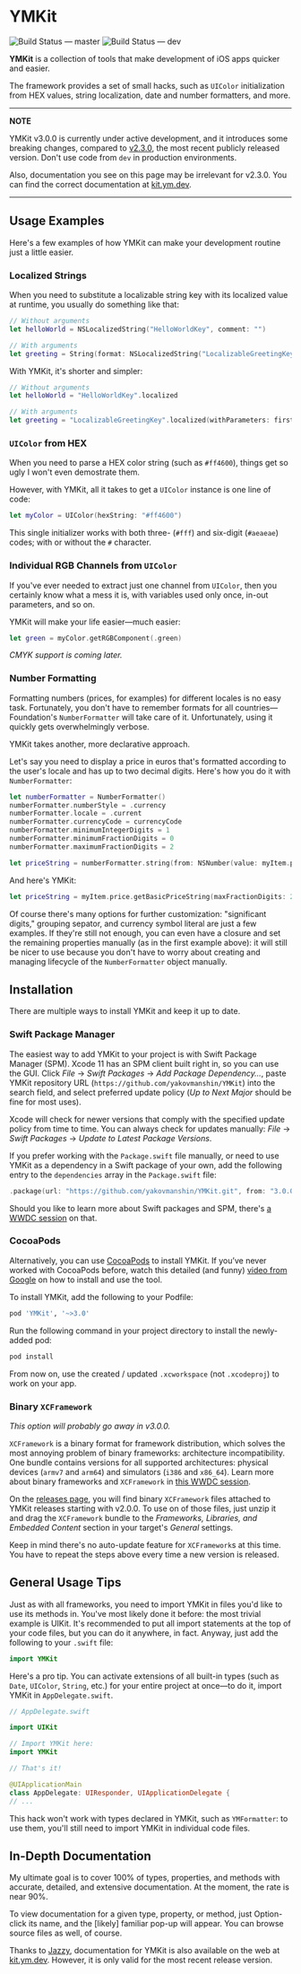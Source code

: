 # YMKit

![Build Status — master](https://go.ym.dev/ymkit-ci-master)
![Build Status — dev](https://go.ym.dev/ymkit-ci-dev)

**YMKit** is a collection of tools that make development of iOS apps quicker and easier.

The framework provides a set of small hacks, such as `UIColor` initialization from HEX values, string localization, date and number formatters, and more.

---

**NOTE**

YMKit v3.0.0 is currently under active development, and it introduces some breaking changes, compared to [v2.3.0](https://github.com/yakovmanshin/YMKit/releases/tag/v2.3.0), the most recent publicly released version. Don't use code from `dev` in production environments.

Also, documentation you see on this page may be irrelevant for v2.3.0. You can find the correct documentation at [kit.ym.dev](https://kit.ym.dev/).

---

## Usage Examples

Here's a few examples of how YMKit can make your development routine just a little easier.

### Localized Strings
When you need to substitute a localizable string key with its localized value at runtime, you usually do something like that:

```swift
// Without arguments
let helloWorld = NSLocalizedString("HelloWorldKey", comment: "")

// With arguments
let greeting = String(format: NSLocalizedString("LocalizableGreetingKey", comment: ""), firstName, lastName)
```

With YMKit, it's shorter and simpler:

```swift
// Without arguments
let helloWorld = "HelloWorldKey".localized

// With arguments
let greeting = "LocalizableGreetingKey".localized(withParameters: firstName, lastName)
```

### `UIColor` from HEX

When you need to parse a HEX color string (such as `#ff4600`), things get so ugly I won't even demostrate them.

However, with YMKit, all it takes to get a `UIColor` instance is one line of code:

```swift
let myColor = UIColor(hexString: "#ff4600")
```

This single initializer works with both three- (`#fff`) and six-digit (`#aeaeae`) codes; with or without the `#` character.

### Individual RGB Channels from `UIColor`

If you've ever needed to extract just one channel from `UIColor`, then you certainly know what a mess it is, with variables used only once, in-out parameters, and so on.

YMKit will make your life easier—much easier:

```swift
let green = myColor.getRGBComponent(.green)
```

*CMYK support is coming later.*

### Number Formatting

Formatting numbers (prices, for examples) for different locales is no easy task. Fortunately, you don't have to remember formats for all countries—Foundation's `NumberFormatter` will take care of it. Unfortunately, using it quickly gets overwhelmingly verbose.

YMKit takes another, more declarative approach.

Let's say you need to display a price in euros that's formatted according to the user's locale and has up to two decimal digits. Here's how you do it with `NumberFormatter`:

```swift
let numberFormatter = NumberFormatter()
numberFormatter.numberStyle = .currency
numberFormatter.locale = .current
numberFormatter.currencyCode = currencyCode
numberFormatter.minimumIntegerDigits = 1
numberFormatter.minimumFractionDigits = 0
numberFormatter.maximumFractionDigits = 2

let priceString = numberFormatter.string(from: NSNumber(value: myItem.price))
```

And here's YMKit:

```swift
let priceString = myItem.price.getBasicPriceString(maxFractionDigits: 2, currencyCode: myItem.currencyCode)
```

Of course there's many options for further customization: "significant digits," grouping sepator, and currency symbol literal are just a few examples. If they're still not enough, you can even have a closure and set the remaining properties manually (as in the first example above): it will still be nicer to use because you don't have to worry about creating and managing lifecycle of the `NumberFormatter` object manually.

## Installation
There are multiple ways to install YMKit and keep it up to date.

### Swift Package Manager
The easiest way to add YMKit to your project is with Swift Package Manager (SPM). Xcode 11 has an SPM client built right in, so you can use the GUI. Click *File* → *Swift Packages* → *Add Package Dependency…*, paste YMKit repository URL (`https://github.com/yakovmanshin/YMKit`) into the search field, and select preferred update policy (*Up to Next Major* should be fine for most uses).

Xcode will check for newer versions that comply with the specified update policy from time to time. You can always check for updates manually: *File* → *Swift Packages* → *Update to Latest Package Versions*.

If you prefer working with the `Package.swift` file manually, or need to use YMKit as a dependency in a Swift package of your own, add the following entry to the `dependencies` array in the `Package.swift` file:

```swift
.package(url: "https://github.com/yakovmanshin/YMKit.git", from: "3.0.0")
```

Should you like to learn more about Swift packages and SPM, there's [a WWDC session](https://fwd2.net/33lDCqq) on that.

### CocoaPods
Alternatively, you can use [CocoaPods](https://fwd2.net/cocoapods) to install YMKit. If you’ve never worked with CocoaPods before, watch this detailed (and funny) [video from Google](https://fwd2.net/cocoapods-tutorial) on how to install and use the tool.

To install YMKit, add the following to your Podfile:
```ruby
pod 'YMKit', '~>3.0'
```

Run the following command in your project directory to install the newly-added pod:
```ruby
pod install
```

From now on, use the created / updated `.xcworkspace` (not `.xcodeproj`) to work on your app.

### Binary `XCFramework`
*This option will probably go away in v3.0.0.*

`XCFramework` is a binary format for framework distribution, which solves the most annoying problem of binary frameworks: architecture incompatibility. One bundle contains versions for all supported architectures: physical devices (`armv7` and `arm64`) and simulators (`i386` and `x86_64`). Learn more about binary frameworks and `XCFramework` in [this WWDC session](https://fwd2.net/32jBVIz).

On the [releases page](https://github.com/yakovmanshin/YMKit/releases), you will find binary `XCFramework` files attached to YMKit releases starting with v2.0.0. To use on of those files, just unzip it and drag the `XCFramework` bundle to the *Frameworks, Libraries, and Embedded Content* section in your target's *General* settings.

Keep in mind there's no auto-update feature for `XCFramework`s at this time. You have to repeat the steps above every time a new version is released.

## General Usage Tips
Just as with all frameworks, you need to import YMKit in files you'd like to use its methods in. You've most likely done it before: the most trivial example is UIKit. It's recommended to put all import statements at the top of your code files, but you can do it anywhere, in fact. Anyway, just add the following to your `.swift` file:

```swift
import YMKit
```

Here's a pro tip. You can activate extensions of all built-in types (such as `Date`, `UIColor`, `String`, etc.) for your entire project at once—to do it, import YMKit in `AppDelegate.swift`.

```swift
// AppDelegate.swift

import UIKit

// Import YMKit here:
import YMKit

// That's it!

@UIApplicationMain
class AppDelegate: UIResponder, UIApplicationDelegate {
// ...
```

This hack won't work with types declared in YMKit, such as `YMFormatter`: to use them, you'll still need to import YMKit in individual code files.

## In-Depth Documentation
My ultimate goal is to cover 100% of types, properties, and methods with accurate, detailed, and extensive documentation. At the moment, the rate is near 90%.

To view documentation for a given type, property, or method, just Option-click its name, and the [likely] familiar pop-up will appear. You can browse source files as well, of course.

Thanks to [Jazzy](https://github.com/realm/jazzy), documentation for YMKit is also available on the web at [kit.ym.dev](https://kit.ym.dev/). However, it is only valid for the most recent release version.
